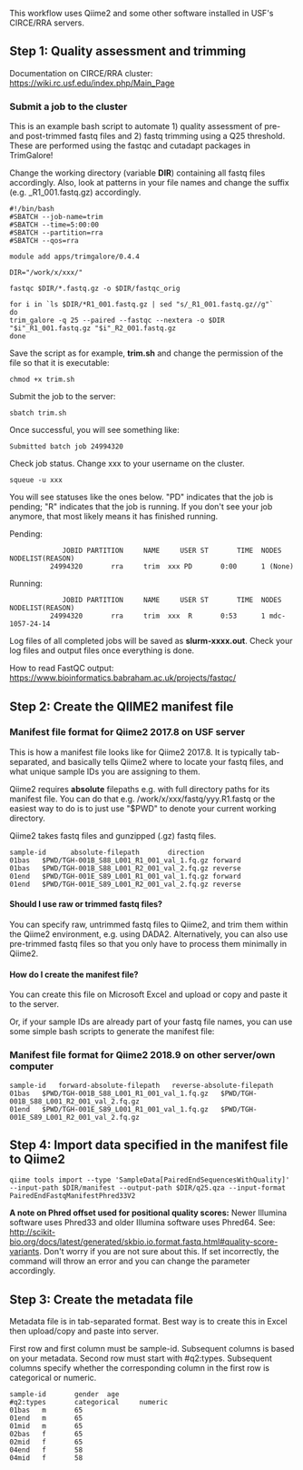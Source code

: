 This workflow uses Qiime2 and some other software installed in USF's CIRCE/RRA servers. 

## Step 1: Quality assessment and trimming

Documentation on CIRCE/RRA cluster: https://wiki.rc.usf.edu/index.php/Main_Page

### Submit a job to the cluster
This is an example bash script to automate 1) quality assessment of pre- and post-trimmed fastq files and 2) fastq trimming using a Q25 threshold. These are performed using the fastqc and cutadapt packages in TrimGalore!

Change the working directory (variable **DIR**) containing all fastq files accordingly. Also, look at patterns in your file names and change the suffix (e.g. _R1_001.fastq.gz) accordingly.

```
#!/bin/bash
#SBATCH --job-name=trim
#SBATCH --time=5:00:00
#SBATCH --partition=rra
#SBATCH --qos=rra

module add apps/trimgalore/0.4.4

DIR="/work/x/xxx/"

fastqc $DIR/*.fastq.gz -o $DIR/fastqc_orig

for i in `ls $DIR/*R1_001.fastq.gz | sed "s/_R1_001.fastq.gz//g"`
do
trim_galore -q 25 --paired --fastqc --nextera -o $DIR "$i"_R1_001.fastq.gz "$i"_R2_001.fastq.gz
done
```
Save the script as for example, **trim.sh** and change the permission of the file so that it is executable:

```
chmod +x trim.sh
```

Submit the job to the server:

```
sbatch trim.sh
```
Once successful, you will see something like:
```
Submitted batch job 24994320
```

Check job status. Change xxx to your username on the cluster.
```
squeue -u xxx
```
You will see statuses like the ones below. "PD" indicates that the job is pending; "R" indicates that the job is running. If you don't see your job anymore, that most likely means it has finished running.

Pending:

```
             JOBID PARTITION     NAME     USER ST       TIME  NODES NODELIST(REASON)
          24994320       rra     trim  xxx PD       0:00      1 (None)
```

Running:
```
             JOBID PARTITION     NAME     USER ST       TIME  NODES NODELIST(REASON)
          24994320       rra     trim  xxx  R       0:53      1 mdc-1057-24-14
```

Log files of all completed jobs will be saved as **slurm-xxxx.out**. Check your log files and output files once everything is done.

How to read FastQC output: https://www.bioinformatics.babraham.ac.uk/projects/fastqc/

## Step 2: Create the QIIME2 manifest file 

### Manifest file format for Qiime2 2017.8 on USF server
This is how a manifest file looks like for Qiime2 2017.8. It is typically tab-separated, and basically tells Qiime2 where to locate your fastq files, and what unique sample IDs you are assigning to them. 

Qiime2 requires **absolute** filepaths e.g. with full directory paths for its manifest file. You can do that e.g. /work/x/xxx/fastq/yyy.R1.fastq or the easiest way to do is to just use "$PWD" to denote your current working directory. 

Qiime2 takes fastq files and gunzipped (.gz) fastq files.

```
sample-id      absolute-filepath       direction
01bas   $PWD/TGH-001B_S88_L001_R1_001_val_1.fq.gz forward
01bas   $PWD/TGH-001B_S88_L001_R2_001_val_2.fq.gz reverse
01end   $PWD/TGH-001E_S89_L001_R1_001_val_1.fq.gz forward
01end   $PWD/TGH-001E_S89_L001_R2_001_val_2.fq.gz reverse
```

#### Should I use raw or trimmed fastq files?
You can specify raw, untrimmed fastq files to Qiime2, and trim them within the Qiime2 environment, e.g. using DADA2. Alternatively, you can also use pre-trimmed fastq files so that you only have to process them minimally in Qiime2. 

#### How do I create the manifest file?

You can create this file on Microsoft Excel and upload or copy and paste it to the server. 

Or, if your sample IDs are already part of your fastq file names, you can use some simple bash scripts to generate the manifest file:

### Manifest file format for Qiime2 2018.9 on other server/own computer

```
sample-id	forward-absolute-filepath	reverse-absolute-filepath
01bas	$PWD/TGH-001B_S88_L001_R1_001_val_1.fq.gz	$PWD/TGH-001B_S88_L001_R2_001_val_2.fq.gz
01end	$PWD/TGH-001E_S89_L001_R1_001_val_1.fq.gz	$PWD/TGH-001E_S89_L001_R2_001_val_2.fq.gz
```

## Step 4: Import data specified in the manifest file to Qiime2

```
qiime tools import --type 'SampleData[PairedEndSequencesWithQuality]' --input-path $DIR/manifest --output-path $DIR/q25.qza --input-format PairedEndFastqManifestPhred33V2
```

**A note on Phred offset used for positional quality scores:**
Newer Illumina software uses Phred33 and older Illumina software uses Phred64. See: http://scikit-bio.org/docs/latest/generated/skbio.io.format.fastq.html#quality-score-variants. Don't worry if you are not sure about this. If set incorrectly, the command will throw an error and you can change the parameter accordingly. 

## Step 3: Create the metadata file

Metadata file is in tab-separated format.  Best way is to create this in Excel then upload/copy and paste into server. 

First row and first column must be sample-id. Subsequent columns is based on your metadata.
Second row must start with #q2:types. Subsequent columns specify whether the corresponding column in the first row is categorical or numeric.

```
sample-id       gender  age           
#q2:types       categorical     numeric 
01bas   m       65     
01end   m       65      
01mid   m       65     
02bas   f       65      
02mid   f       65     
04end   f       58  
04mid   f       58      
```




